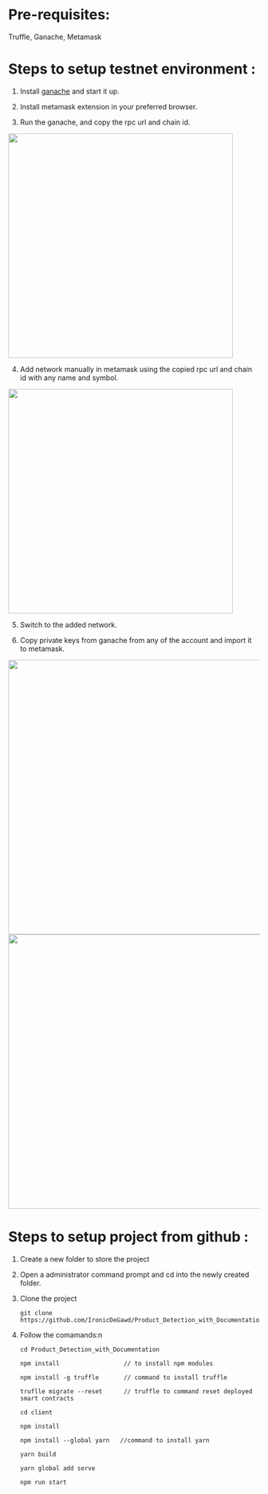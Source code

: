 # Pre-requisites:
 Truffle,
 Ganache,
 Metamask
 

# Steps to setup testnet environment :
 
 1. Install [ganache](https://trufflesuite.com/ganache/) and start it up.
 
 2. Install metamask extension in your preferred browser.

 3. Run the ganache, and copy the rpc url and chain id.
   
   <img src="https://i.imgur.com/HwI6la5.png" width="450">

 4. Add network manually in metamask using the copied rpc url and chain id with any name and symbol.
  
   <img src="https://i.imgur.com/r06xxjK.png" width="450">

 5. Switch to the added network.
 
 6. Copy private keys from ganache from any of the account and import it to metamask.
   
   <img src="https://i.imgur.com/HM345ms.gif" width="550">
   
   <img src="https://i.imgur.com/28plGPk.gif" width="550">


# Steps to setup project from github :

1. Create a new folder to store the project

2. Open a administrator command prompt and cd into the newly created folder.

3. Clone the project

   ```
   git clone https://github.com/IronicDeGawd/Product_Detection_with_Documentation.git
   ```

4. Follow the comamands:n
   
   ```
   cd Product_Detection_with_Documentation

   npm install                  // to install npm modules
   
   npm install -g truffle       // command to install truffle
   
   truflle migrate --reset      // truffle to command reset deployed smart contracts
  
   cd client     
   
   npm install
   
   npm install --global yarn   //command to install yarn
   
   yarn build
   
   yarn global add serve
   
   npm run start
   ```
   
   
   
   
